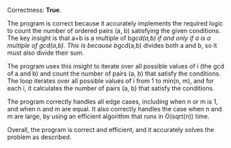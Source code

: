 Correctness: **True**.

The program is correct because it accurately implements the required logic to count the number of ordered pairs (a, b) satisfying the given conditions. The key insight is that a+b is a multiple of b*gcd(a,b) if and only if a is a multiple of gcd(a,b). This is because b*gcd(a,b) divides both a and b, so it must also divide their sum.

The program uses this insight to iterate over all possible values of i (the gcd of a and b) and count the number of pairs (a, b) that satisfy the conditions. The loop iterates over all possible values of i from 1 to min(n, m), and for each i, it calculates the number of pairs (a, b) that satisfy the conditions.

The program correctly handles all edge cases, including when n or m is 1, and when n and m are equal. It also correctly handles the case when n and m are large, by using an efficient algorithm that runs in O(sqrt(n)) time.

Overall, the program is correct and efficient, and it accurately solves the problem as described.